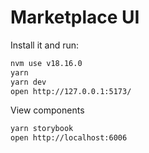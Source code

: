 # Marketplace UI

Install it and run:

```bash
nvm use v18.16.0
yarn
yarn dev
open http://127.0.0.1:5173/
```

View components

```bash
yarn storybook
open http://localhost:6006
```